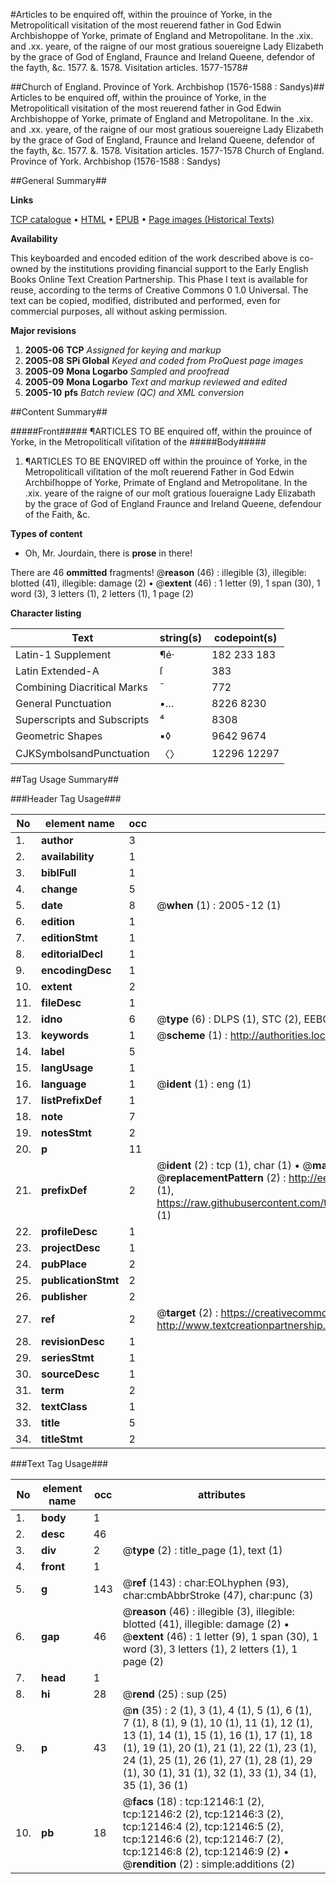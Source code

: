 #Articles to be enquired off, within the prouince of Yorke, in the Metropoliticall visitation of the most reuerend father in God Edwin Archbishoppe of Yorke, primate of England and Metropolitane. In the .xix. and .xx. yeare, of the raigne of our most gratious souereigne Lady Elizabeth by the grace of God of England, Fraunce and Ireland Queene, defendor of the fayth, &c. 1577. &. 1578. Visitation articles. 1577-1578#

##Church of England. Province of York. Archbishop (1576-1588 : Sandys)##
Articles to be enquired off, within the prouince of Yorke, in the Metropoliticall visitation of the most reuerend father in God Edwin Archbishoppe of Yorke, primate of England and Metropolitane. In the .xix. and .xx. yeare, of the raigne of our most gratious souereigne Lady Elizabeth by the grace of God of England, Fraunce and Ireland Queene, defendor of the fayth, &c. 1577. &. 1578.
Visitation articles. 1577-1578
Church of England. Province of York. Archbishop (1576-1588 : Sandys)

##General Summary##

**Links**

[TCP catalogue](http://www.ota.ox.ac.uk/tcp/)  • 
[HTML](http://tei.it.ox.ac.uk/tcp/Texts-HTML/free/A00/A00268.html)  • 
[EPUB](http://tei.it.ox.ac.uk/tcp/Texts-EPUB/free/A00/A00268.epub) • 
[Page images (Historical Texts)](https://data.historicaltexts.jisc.ac.uk/view?pubId=eebo-99847128e&pageId=eebo-99847128e-12146-1)

**Availability**

This keyboarded and encoded edition of the
	       work described above is co-owned by the institutions
	       providing financial support to the Early English Books
	       Online Text Creation Partnership. This Phase I text is
	       available for reuse, according to the terms of Creative
	       Commons 0 1.0 Universal. The text can be copied,
	       modified, distributed and performed, even for
	       commercial purposes, all without asking permission.

**Major revisions**

1. __2005-06__ __TCP__ *Assigned for keying and markup*
1. __2005-08__ __SPi Global__ *Keyed and coded from ProQuest page images*
1. __2005-09__ __Mona Logarbo__ *Sampled and proofread*
1. __2005-09__ __Mona Logarbo__ *Text and markup reviewed and edited*
1. __2005-10__ __pfs__ *Batch review (QC) and XML conversion*

##Content Summary##

#####Front#####
¶ARTICLES TO BE enquired off, within the prouince of Yorke, in the Metropoliticall viſitation of the
#####Body#####

1. ¶ARTICLES TO BE ENQVIRED off within the prouince of Yorke, in the Metropoliticall viſitation of the moſt reuerend Father in God Edwin Archbiſhoppe of Yorke, Primate of England and Metropolitane. In the .xix. yeare of the raigne of our moſt gratious ſoueraigne Lady Elizabath by the grace of God of England Fraunce and Ireland Queene, defendour of the Faith, &c.

**Types of content**

  * Oh, Mr. Jourdain, there is **prose** in there!

There are 46 **ommitted** fragments! 
 @__reason__ (46) : illegible (3), illegible: blotted (41), illegible: damage (2)  •  @__extent__ (46) : 1 letter (9), 1 span (30), 1 word (3), 3 letters (1), 2 letters (1), 1 page (2)

**Character listing**


|Text|string(s)|codepoint(s)|
|---|---|---|
|Latin-1 Supplement|¶é·|182 233 183|
|Latin Extended-A|ſ|383|
|Combining             Diacritical Marks|̄|772|
|General Punctuation|•…|8226 8230|
|Superscripts             and Subscripts|⁴|8308|
|Geometric Shapes|▪◊|9642 9674|
|CJKSymbolsandPunctuation|〈〉|12296 12297|

##Tag Usage Summary##

###Header Tag Usage###

|No|element name|occ|attributes|
|---|---|---|---|
|1.|__author__|3||
|2.|__availability__|1||
|3.|__biblFull__|1||
|4.|__change__|5||
|5.|__date__|8| @__when__ (1) : 2005-12 (1)|
|6.|__edition__|1||
|7.|__editionStmt__|1||
|8.|__editorialDecl__|1||
|9.|__encodingDesc__|1||
|10.|__extent__|2||
|11.|__fileDesc__|1||
|12.|__idno__|6| @__type__ (6) : DLPS (1), STC (2), EEBO-CITATION (1), PROQUEST (1), VID (1)|
|13.|__keywords__|1| @__scheme__ (1) : http://authorities.loc.gov/ (1)|
|14.|__label__|5||
|15.|__langUsage__|1||
|16.|__language__|1| @__ident__ (1) : eng (1)|
|17.|__listPrefixDef__|1||
|18.|__note__|7||
|19.|__notesStmt__|2||
|20.|__p__|11||
|21.|__prefixDef__|2| @__ident__ (2) : tcp (1), char (1)  •  @__matchPattern__ (2) : ([0-9\-]+):([0-9IVX]+) (1), (.+) (1)  •  @__replacementPattern__ (2) : http://eebo.chadwyck.com/downloadtiff?vid=$1&page=$2 (1), https://raw.githubusercontent.com/textcreationpartnership/Texts/master/tcpchars.xml#$1 (1)|
|22.|__profileDesc__|1||
|23.|__projectDesc__|1||
|24.|__pubPlace__|2||
|25.|__publicationStmt__|2||
|26.|__publisher__|2||
|27.|__ref__|2| @__target__ (2) : https://creativecommons.org/publicdomain/zero/1.0/ (1), http://www.textcreationpartnership.org/docs/. (1)|
|28.|__revisionDesc__|1||
|29.|__seriesStmt__|1||
|30.|__sourceDesc__|1||
|31.|__term__|2||
|32.|__textClass__|1||
|33.|__title__|5||
|34.|__titleStmt__|2||


###Text Tag Usage###

|No|element name|occ|attributes|
|---|---|---|---|
|1.|__body__|1||
|2.|__desc__|46||
|3.|__div__|2| @__type__ (2) : title_page (1), text (1)|
|4.|__front__|1||
|5.|__g__|143| @__ref__ (143) : char:EOLhyphen (93), char:cmbAbbrStroke (47), char:punc (3)|
|6.|__gap__|46| @__reason__ (46) : illegible (3), illegible: blotted (41), illegible: damage (2)  •  @__extent__ (46) : 1 letter (9), 1 span (30), 1 word (3), 3 letters (1), 2 letters (1), 1 page (2)|
|7.|__head__|1||
|8.|__hi__|28| @__rend__ (25) : sup (25)|
|9.|__p__|43| @__n__ (35) : 2 (1), 3 (1), 4 (1), 5 (1), 6 (1), 7 (1), 8 (1), 9 (1), 10 (1), 11 (1), 12 (1), 13 (1), 14 (1), 15 (1), 16 (1), 17 (1), 18 (1), 19 (1), 20 (1), 21 (1), 22 (1), 23 (1), 24 (1), 25 (1), 26 (1), 27 (1), 28 (1), 29 (1), 30 (1), 31 (1), 32 (1), 33 (1), 34 (1), 35 (1), 36 (1)|
|10.|__pb__|18| @__facs__ (18) : tcp:12146:1 (2), tcp:12146:2 (2), tcp:12146:3 (2), tcp:12146:4 (2), tcp:12146:5 (2), tcp:12146:6 (2), tcp:12146:7 (2), tcp:12146:8 (2), tcp:12146:9 (2)  •  @__rendition__ (2) : simple:additions (2)|

